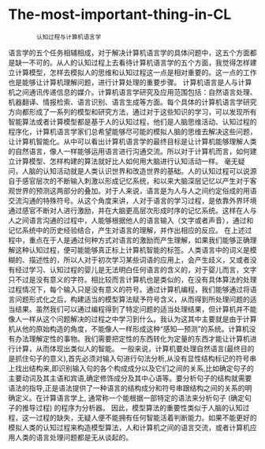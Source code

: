 # The-most-important-thing-in-CL
      		认知过程与计算机语言学
  语言学的五个任务相辅相成，对于解决计算机语言学的具体问题中，这五个方面都是缺一不可的。从人的认知过程上去看待计算机语言学的五个方面，我觉得怎样建立计算模型，怎样去模拟人的思维和认知过程这一点是相对重要的。这一点的工作也是能够让计算机理解问题，进行计算处理的重要步骤。
  计算机语言是人与计算机之间通讯传递信息的媒介。计算机语言学研究及应用范围包括：自然语言处理、机器翻译、情报检索、语言识别、语言生成等方面。每个具体的计算机语言学研究方向都形成了一系列的模型和研究方法，通过对于这些知识的学习，可以发现所有智能算法或者计算模型都是基于人的认知过程，他们是人脑思维活动、认知过程的程序化，计算机语言学家们总希望能够尽可能的模拟人脑的思维去解决这些问题，让计算机智能化。从中可以看出计算机语言学的最终目标是让计算机能够理解人类的自然语言，像人一样能够运用语言进行沟通交流。所以对于计算机而言，如何建立计算模型、怎样构建的算法就好比人如何用大脑进行认知活动一样。
  毫无疑问，人脑的认知活动就是人类认识世界和改造世界的基础。人的认知过程可以说源自于感官层次的不断输入刺激以形成记忆系统，和以来大脑深层记忆以产生对于客观世界的预测这两部分的叠加。对于人来说，语言是为人与人之间约定俗成的用语交流沟通的特殊符号。从这个角度来讲，人对于语言的学习过程，是依靠外界环境通过感官不断对人进行激励，并在大脑更高层次形成时序的记忆系统。这样在人与人之间语言沟通的过程中，人能够根据他人的语言输入（文字或者声音），通过和记忆系统中的历史经验结合，产生对语言的理解，并作出相应的反应。
  在上述过程中，重点在于人是通过何种方式对语言的激励而产生理解，如果我们能够正确理解这种认知过程，便可能能够真正标上计算机智能的标签。人类语言中的词义是模糊的、描述性的，所以人对于初次学习某些词语的应用上，会产生歧义，又或者没有经过学习、认知过程的婴儿是无法明白任何语言的含义的，对于婴儿而言，文字只不过是没有意义的字符。相比较而言计算机也是类似的，在没有具体算法的处理过程情况下，每个输入只是没有意义的符号。通过计算机编程，我们能够通过将语言问题形式化之后，构建适当的模型算法赋予符号含义，从而得到所处理问题的适当结果。虽然我们可以通过编程得到了特定问题的适当处理结果，但计算机并不能像人一样从这个问题解决的过程之中学习到什么。我认为这其中主要就是由于计算机从他的原始构造的角度，不能像人一样形成这种“感知—预测”的系统。计算机没有办法理解定性的事物。我们需要把定性的东西转化为定量的东西才能让计算机进行计算，从而体现出类似人的智能。
  一般来说，计算机要处理自然语言(最终目的是抓住句子的意义),首先必须对输入句进行句法分析,从没有显性结构标记的符号串上找出结构来,即识别输入句的各个构成成分以及它们之间的关系,比如确定句子的主要动词及其主语和宾语,确定修饰成分及其中心语等。要分析句子的结构就需要语法的指导,正是语法提供了一种语言的结构成分和符号串跟结构之间的关系的明确定义。在计算语言学上, 通常称一个能根据一部特定的语法来分析句子 (确定句子的推导过程) 的程序为分析器。 
  因此，模型算法的重要性类似于人脑的认知过程，这一过程的缺失，无疑人便不能拥有任何智能活着判断能力。如果不能更好的模拟人类的认知过程来构造模型算法，人和计算机之间的语言交流，或者计算机应用人类的语言处理问题都是无从谈起的。


